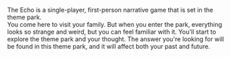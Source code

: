 The Echo is a single-player, first-person narrative game that is set in the theme park. <br>
You come here to visit your family. But when you enter the park, everything looks so strange and weird, but you can feel familiar with it. You'll start to explore the theme park and your thought. The answer you're looking for will be found in this theme park, and it will affect both your past and future.
